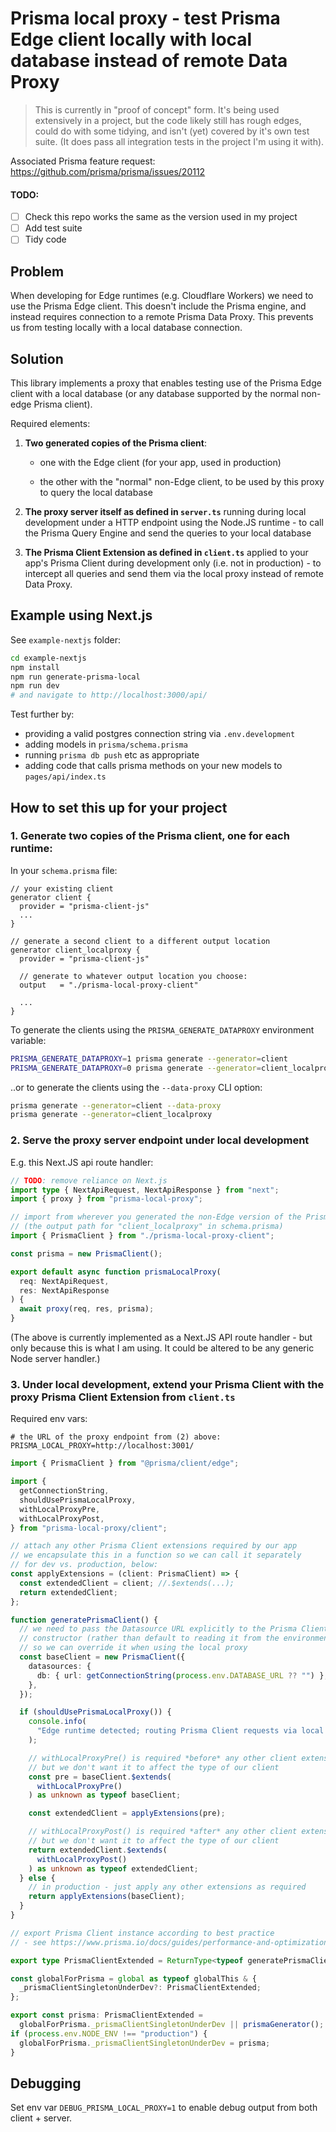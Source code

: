 # Prisma local proxy - test Prisma Edge client locally with local database instead of remote Data Proxy

> This is currently in "proof of concept" form. It's being used extensively
> in a project, but the code likely still has rough edges, could do with some tidying,
> and isn't (yet) covered by it's own test suite. (It does pass all integration tests in
> the project I'm using it with).

Associated Prisma feature request: https://github.com/prisma/prisma/issues/20112

#### TODO:

- [ ] Check this repo works the same as the version used in my project
- [ ] Add test suite
- [ ] Tidy code

## Problem

When developing for Edge runtimes (e.g. Cloudflare Workers) we need to use the Prisma Edge client.
This doesn't include the Prisma engine, and instead requires connection to a remote Prisma Data Proxy.
This prevents us from testing locally with a local database connection.

## Solution

This library implements a proxy that enables testing use of the Prisma Edge client with a local database (or any database supported by the normal non-edge Prisma client).

Required elements:

1. **Two generated copies of the Prisma client**:

   - one with the Edge client (for your app, used in production)

   - the other with the "normal" non-Edge client, to be used by this proxy to query the local database

2. **The proxy server itself as defined in `server.ts`** running during local development under a HTTP endpoint using the Node.JS runtime - to call the Prisma Query Engine and send the queries to your local database

3. **The Prisma Client Extension as defined in `client.ts`** applied to your app's Prisma Client during development only (i.e. not in production) - to intercept all queries and send them via the local proxy instead of remote Data Proxy.

## Example using Next.js

See `example-nextjs` folder:

```sh
cd example-nextjs
npm install
npm run generate-prisma-local
npm run dev
# and navigate to http://localhost:3000/api/
```

Test further by:

- providing a valid postgres connection string via `.env.development`
- adding models in `prisma/schema.prisma`
- running `prisma db push` etc as appropriate
- adding code that calls prisma methods on your new models to `pages/api/index.ts`

## How to set this up for your project

### 1. Generate two copies of the Prisma client, one for each runtime:

In your `schema.prisma` file:

```
// your existing client
generator client {
  provider = "prisma-client-js"
  ...
}

// generate a second client to a different output location
generator client_localproxy {
  provider = "prisma-client-js"

  // generate to whatever output location you choose:
  output   = "./prisma-local-proxy-client"

  ...
}
```

To generate the clients using the `PRISMA_GENERATE_DATAPROXY` environment variable:

```sh
PRISMA_GENERATE_DATAPROXY=1 prisma generate --generator=client
PRISMA_GENERATE_DATAPROXY=0 prisma generate --generator=client_localproxy
```

..or to generate the clients using the `--data-proxy` CLI option:

```sh
prisma generate --generator=client --data-proxy
prisma generate --generator=client_localproxy
```

### 2. Serve the proxy server endpoint under local development

E.g. this Next.JS api route handler:

```typescript
// TODO: remove reliance on Next.js
import type { NextApiRequest, NextApiResponse } from "next";
import { proxy } from "prisma-local-proxy";

// import from wherever you generated the non-Edge version of the Prisma Client:
// (the output path for "client_localproxy" in schema.prisma)
import { PrismaClient } from "./prisma-local-proxy-client";

const prisma = new PrismaClient();

export default async function prismaLocalProxy(
  req: NextApiRequest,
  res: NextApiResponse
) {
  await proxy(req, res, prisma);
}
```

(The above is currently implemented as a Next.JS API route handler - but only because this is what I am using. It could be altered to be any generic Node server handler.)

### 3. Under local development, extend your Prisma Client with the proxy Prisma Client Extension from `client.ts`

Required env vars:

```env
# the URL of the proxy endpoint from (2) above:
PRISMA_LOCAL_PROXY=http://localhost:3001/
```

```typescript
import { PrismaClient } from "@prisma/client/edge";

import {
  getConnectionString,
  shouldUsePrismaLocalProxy,
  withLocalProxyPre,
  withLocalProxyPost,
} from "prisma-local-proxy/client";

// attach any other Prisma Client extensions required by our app
// we encapsulate this in a function so we can call it separately
// for dev vs. production, below:
const applyExtensions = (client: PrismaClient) => {
  const extendedClient = client; //.$extends(...);
  return extendedClient;
};

function generatePrismaClient() {
  // we need to pass the Datasource URL explicitly to the Prisma Client
  // constructor (rather than default to reading it from the environment)
  // so we can override it when using the local proxy
  const baseClient = new PrismaClient({
    datasources: {
      db: { url: getConnectionString(process.env.DATABASE_URL ?? "") },
    },
  });

  if (shouldUsePrismaLocalProxy()) {
    console.info(
      "Edge runtime detected; routing Prisma Client requests via local proxy"
    );

    // withLocalProxyPre() is required *before* any other client extensions
    // but we don't want it to affect the type of our client
    const pre = baseClient.$extends(
      withLocalProxyPre()
    ) as unknown as typeof baseClient;

    const extendedClient = applyExtensions(pre);

    // withLocalProxyPost() is required *after* any other client extensions
    // but we don't want it to affect the type of our client
    return extendedClient.$extends(
      withLocalProxyPost()
    ) as unknown as typeof extendedClient;
  } else {
    // in production - just apply any other extensions as required
    return applyExtensions(baseClient);
  }
}

// export Prisma Client instance according to best practice
// - see https://www.prisma.io/docs/guides/performance-and-optimization/connection-management#prevent-hot-reloading-from-creating-new-instances-of-prismaclient

export type PrismaClientExtended = ReturnType<typeof generatePrismaClient>;

const globalForPrisma = global as typeof globalThis & {
  _prismaClientSingletonUnderDev?: PrismaClientExtended;
};

export const prisma: PrismaClientExtended =
  globalForPrisma._prismaClientSingletonUnderDev || prismaGenerator();
if (process.env.NODE_ENV !== "production") {
  globalForPrisma._prismaClientSingletonUnderDev = prisma;
}
```

## Debugging

Set env var `DEBUG_PRISMA_LOCAL_PROXY=1` to enable debug output from both client + server.
